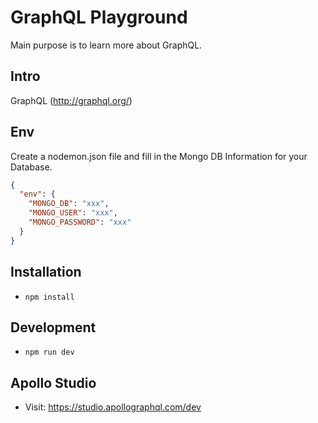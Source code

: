 # GraphQL Playground

Main purpose is to learn more about GraphQL.

## Intro

GraphQL (http://graphql.org/)

## Env

Create a nodemon.json file and fill in the Mongo DB Information for your Database.

```json
{
  "env": {
    "MONGO_DB": "xxx",
    "MONGO_USER": "xxx",
    "MONGO_PASSWORD": "xxx"
  }
}
```

## Installation

- `npm install`

## Development

- `npm run dev`

## Apollo Studio

- Visit: https://studio.apollographql.com/dev

